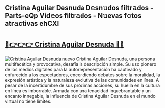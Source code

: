 ## Cristina Aguilar Desnuda D𝚎sn𝚞dos filtr𝚊dos - Parts-eQp Vid𝚎os filtr𝚊dos - N𝚞evas f𝚘tos atr𝚊ctivas ehCXl

# <h2><a href="http://mbbj44k.tromn.icu/?c=Cristina+Aguilar+Desnuda">🔗👉👉👉 Cristina Aguilar Desnuda 🔗🔗</a></h2>

[![Cristina Aguilar Desnuda nuevo](https://i.imgur.com/pEAQMta.gif)](http://mbbj44k.tromn.icu/?c=Cristina+Aguilar+Desnuda)
Cristina Aguilar Desnuda, una persona multifacética y provocativa, desafía la descripción simple. Su uso pionero de los medios digitales para la autorrepresentación ha cautivado y enfurecido a los espectadores, encendiendo debates sobre la moralidad, la expresión artística y la naturaleza evolutiva de las comunidades en línea. A pesar de la incertidumbre de sus próximas acciones, su huella en la cultura en línea es imborrable. Armada con una tenacidad inquebrantable y un encanto innegable, la influencia de Cristina Aguilar Desnuda en el mundo virtual no tiene límites.
